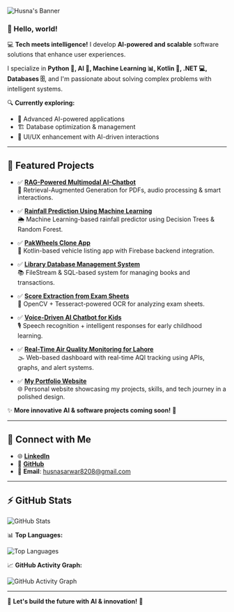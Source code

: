 ![Husna's Banner](https://readme-typing-svg.herokuapp.com?font=Fira+Code&size=40&duration=3000&pause=1000&color=FF69B4&background=000000&center=true&vCenter=true&width=1020&hieght=20&lines=HUSNA+SARWAR...;🚀+Artificial+Intelligence...;👩‍💻Software+Developer...;🐱‍💻+Building+Intelligent+Solutions...;🔥+Let's+Innovate+Together...)

### 👋 Hello, world!

💻 **Tech meets intelligence!** I develop **AI-powered and scalable** software solutions that enhance user experiences.

I specialize in **Python 🐍, AI 🤖, Machine Learning 📊, Kotlin 📱, .NET 💻, Databases 🗄️**, and I'm passionate about solving complex problems with intelligent systems.

🔍 **Currently exploring:**
- 🤖 Advanced AI-powered applications  
- 🏗️ Database optimization & management  
- 🎨 UI/UX enhancement with AI-driven interactions

---

## 🚀 Featured Projects

- ✅ **[RAG-Powered Multimodal AI-Chatbot](https://colab.research.google.com/drive/1Xjm_3zEBV7kjtcctJH8Xon51slMw-evU?usp=sharing)**  
  🤖 Retrieval-Augmented Generation for PDFs, audio processing & smart interactions.

- ✅ **[Rainfall Prediction Using Machine Learning](https://colab.research.google.com/drive/1Xjm_3zEBV7kjtcctJH8Xon51slMw-evU?usp=sharing)**  
  🌦️ Machine Learning-based rainfall predictor using Decision Trees & Random Forest.

- ✅ **[PakWheels Clone App](https://github.com/husnasarwar18)**  
  🚗 Kotlin-based vehicle listing app with Firebase backend integration.

- ✅ **[Library Database Management System](https://github.com/husnasarwar18)**  
  📚 FileStream & SQL-based system for managing books and transactions.

- ✅ **[Score Extraction from Exam Sheets](https://colab.research.google.com/drive/1Xjm_3zEBV7kjtcctJH8Xon51slMw-evU?usp=sharing)**  
  📝 OpenCV + Tesseract-powered OCR for analyzing exam sheets.

- ✅ **[Voice-Driven AI Chatbot for Kids](https://github.com/husnasarwar18)**  
  🎙️ Speech recognition + intelligent responses for early childhood learning.

- ✅ **[Real-Time Air Quality Monitoring for Lahore](https://github.com/HusnaSarwar18/RealTimeAirQualityMonitoringSystemForLahore)**  
  🌫️ Web-based dashboard with real-time AQI tracking using APIs, graphs, and alert systems.

- ✅ **[My Portfolio Website](https://github.com/HusnaSarwar18/HusnaSarwar18.github.io)**  
  🌐 Personal website showcasing my projects, skills, and tech journey in a polished design.

✨ **More innovative AI & software projects coming soon!** 🚀

---

## 🔗 Connect with Me

- 🌐 [**LinkedIn**](https://www.linkedin.com/in/husna-sarwar18/)
- 📂 [**GitHub**](https://github.com/husnasarwar18)
- 📧 **Email**: husnasarwar8208@gmail.com

---

## ⚡ GitHub Stats

![GitHub Stats](https://github-readme-stats-sigma-five.vercel.app/api?username=husnasarwar18&show_icons=true&theme=blueberry&count_private=true&bg_color=000000&text_color=FF69B4&title_color=FF1493)

📊 **Top Languages:**

![Top Languages](https://github-readme-stats-sigma-five.vercel.app/api/top-langs/?username=husnasarwar18&layout=compact&theme=blueberry&bg_color=000000&text_color=FF69B4&title_color=FF1493)

📈 **GitHub Activity Graph:**

![GitHub Activity Graph](https://github-readme-activity-graph.vercel.app/graph?username=husnasarwar18&bg_color=000000&color=FF69B4&line=FF1493&point=FFFFFF&area=true&area_color=FF69B4)

---

🚀 **Let's build the future with AI & innovation!** 💙
